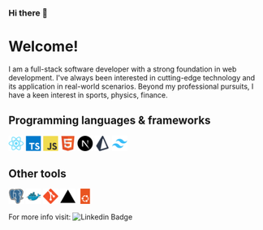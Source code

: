 ### Hi there 👋

<h1>Welcome!</h1> 

I am a full-stack software developer with a strong foundation in web development. I've always been interested in cutting-edge technology and its application in real-world scenarios. Beyond my professional pursuits, I have a keen interest in sports, physics, finance.

## Programming languages & frameworks


<img src='https://github.com/devicons/devicon/blob/master/icons/react/react-original.svg' height='30'/>  <img src='https://github.com/devicons/devicon/blob/master/icons/typescript/typescript-original.svg' height='30'/> <img src='https://github.com/devicons/devicon/blob/master/icons/javascript/javascript-original.svg' height='30'/> <img src='https://github.com/devicons/devicon/blob/master/icons/html5/html5-original.svg' height='30'/> <img src='https://github.com/devicons/devicon/blob/master/icons/nextjs/nextjs-original.svg' height='30'/> <img src='https://github.com/devicons/devicon/blob/master/icons/prisma/prisma-original.svg' height='30'/> <img src='https://github.com/devicons/devicon/blob/master/icons/tailwindcss/tailwindcss-original.svg' height='30'/>

## Other tools

<img src='https://github.com/devicons/devicon/blob/master/icons/postgresql/postgresql-original.svg' height='30'/>  <img src='https://github.com/devicons/devicon/blob/master/icons/docker/docker-original.svg' height='30'/>  <img src='https://github.com/devicons/devicon/blob/master/icons/git/git-original.svg' height='30'/>  <img src='https://github.com/devicons/devicon/blob/master/icons/vercel/vercel-original.svg' height='30'/>  <img src='https://github.com/devicons/devicon/blob/master/icons/ubuntu/ubuntu-original.svg' height='30'/>


For more info visit: ![Linkedin Badge](https://img.shields.io/badge/-julius?logo=Linkedin&label=Julius%20Mieliauskas&labelColor=blue&color=blue)

<!---
https://github.com/devicons/devicon/blob/master/icons/javascript/javascript-original.svg
https://github.com/devicons/devicon/blob/master/icons/html5/html5-original.svg
https://github.com/devicons/devicon/blob/master/icons/nextjs/nextjs-original.svg
https://github.com/devicons/devicon/blob/master/icons/prisma/prisma-original.svg
https://github.com/devicons/devicon/blob/master/icons/react/react-original.svg
https://github.com/devicons/devicon/blob/master/icons/tailwindcss/tailwindcss-original.svg
https://github.com/devicons/devicon/blob/master/icons/typescript/typescript-original.svg

https://github.com/devicons/devicon/blob/master/icons/postgresql/postgresql-original.svg
https://github.com/devicons/devicon/blob/master/icons/docker/docker-original.svg
https://github.com/devicons/devicon/blob/master/icons/git/git-original.svg
https://github.com/devicons/devicon/blob/master/icons/vercel/vercel-original.svg
https://github.com/devicons/devicon/blob/master/icons/ubuntu/ubuntu-original.svg
-->
